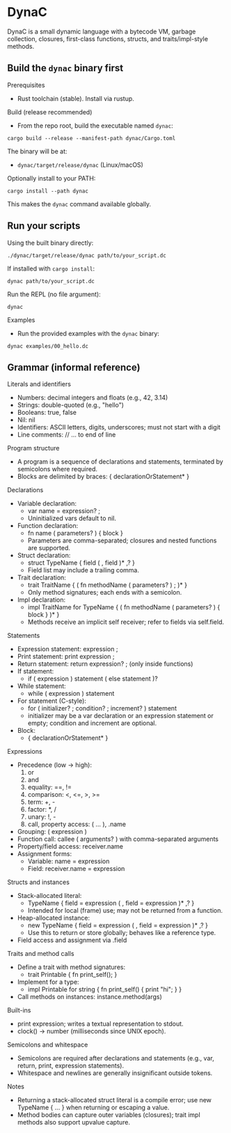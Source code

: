 # DynaC

DynaC is a small dynamic language with a bytecode VM, garbage collection, closures, first-class functions, structs, and traits/impl-style methods.


## Build the `dynac` binary first

Prerequisites
- Rust toolchain (stable). Install via rustup.

Build (release recommended)
- From the repo root, build the executable named `dynac`:

```
cargo build --release --manifest-path dynac/Cargo.toml
```

The binary will be at:
- `dynac/target/release/dynac` (Linux/macOS)

Optionally install to your PATH:

```
cargo install --path dynac
```

This makes the `dynac` command available globally.

## Run your scripts

Using the built binary directly:

```
./dynac/target/release/dynac path/to/your_script.dc
```

If installed with `cargo install`:

```
dynac path/to/your_script.dc
```

Run the REPL (no file argument):

```
dynac
```

Examples
- Run the provided examples with the `dynac` binary:

```
dynac examples/00_hello.dc
```


## Grammar (informal reference)

Literals and identifiers
- Numbers: decimal integers and floats (e.g., 42, 3.14)
- Strings: double-quoted (e.g., "hello")
- Booleans: true, false
- Nil: nil
- Identifiers: ASCII letters, digits, underscores; must not start with a digit
- Line comments: // … to end of line

Program structure
- A program is a sequence of declarations and statements, terminated by semicolons where required.
- Blocks are delimited by braces: { declarationOrStatement* }

Declarations
- Variable declaration:
	- var name = expression? ;
	- Uninitialized vars default to nil.
- Function declaration:
	- fn name ( parameters? ) { block }
	- Parameters are comma-separated; closures and nested functions are supported.
- Struct declaration:
	- struct TypeName { field ( , field )* ,? }
	- Field list may include a trailing comma.
- Trait declaration:
	- trait TraitName { ( fn methodName ( parameters? ) ; )* }
	- Only method signatures; each ends with a semicolon.
- Impl declaration:
	- impl TraitName for TypeName { ( fn methodName ( parameters? ) { block } )* }
	- Methods receive an implicit self receiver; refer to fields via self.field.

Statements
- Expression statement: expression ;
- Print statement: print expression ;
- Return statement: return expression? ; (only inside functions)
- If statement:
	- if ( expression ) statement ( else statement )?
- While statement:
	- while ( expression ) statement
- For statement (C-style):
	- for ( initializer? ; condition? ; increment? ) statement
	- initializer may be a var declaration or an expression statement or empty; condition and increment are optional.
- Block:
	- { declarationOrStatement* }

Expressions
- Precedence (low → high):
	1. or
	2. and
	3. equality: ==, !=
	4. comparison: <, <=, >, >=
	5. term: +, -
	6. factor: *, /
	7. unary: !, -
	8. call, property access: ( … ), .name
- Grouping: ( expression )
- Function call: callee ( arguments? ) with comma-separated arguments
- Property/field access: receiver.name
- Assignment forms:
	- Variable: name = expression
	- Field: receiver.name = expression

Structs and instances
- Stack-allocated literal:
	- TypeName { field = expression ( , field = expression )* ,? }
	- Intended for local (frame) use; may not be returned from a function.
- Heap-allocated instance:
	- new TypeName { field = expression ( , field = expression )* ,? }
	- Use this to return or store globally; behaves like a reference type.
- Field access and assignment via .field

Traits and method calls
- Define a trait with method signatures:
	- trait Printable { fn print_self(); }
- Implement for a type:
	- impl Printable for string { fn print_self() { print "hi"; } }
- Call methods on instances: instance.method(args)

Built-ins
- print expression; writes a textual representation to stdout.
- clock() → number (milliseconds since UNIX epoch).

Semicolons and whitespace
- Semicolons are required after declarations and statements (e.g., var, return, print, expression statements).
- Whitespace and newlines are generally insignificant outside tokens.

Notes
- Returning a stack-allocated struct literal is a compile error; use new TypeName { … } when returning or escaping a value.
- Method bodies can capture outer variables (closures); trait impl methods also support upvalue capture.

